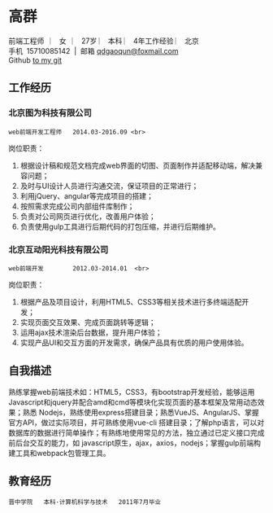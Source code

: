 # 高群
前端工程师   ︳  女   ︳ 27岁  ︳  本科  ︳ 4年工作经验  ︳ 北京  <br>
手机  15710085142  |  邮箱  qdgaoqun@foxmail.com<br>
Github [to my git](https://github.com/gaoqun0528/qdgaoqun)<br>
## 工作经历   
### 北京图为科技有限公司  	
	web前端开发工程师   2014.03-2016.09 <br>
岗位职责：
1. 根据设计稿和规范文档完成web界面的切图、页面制作并适配移动端，解决兼容问题；
2. 及时与UI设计人员进行沟通交流，保证项目的正常进行；
3. 利用jQuery、angular等完成项目的搭建；
4. 按照需求完成公司内部组件库制作；
5. 负责对公司网页进行优化，改善用户体验；
6. 负责使用gulp工具进行后期代码的打包压缩，并进行后期维护。

### 北京互动阳光科技有限公司 	
	web前端开发        2012.03-2014.01  <br>
岗位职责：
1. 根据产品及项目设计，利用HTML5、CSS3等相关技术进行多终端适配开发； 
2. 实现页面交互效果、完成页面跳转等逻辑；
3. 运用ajax技术渲染后台数据，提升用户体验；
4. 实现产品UI和交互方面的开发需求，确保产品具有优质的用户使用体验。

## 自我描述
  熟练掌握web前端技术如：HTML5，CSS3，有bootstrap开发经验，能够运用Javascript和jquery并配合amd和cmd等模块化实现页面的基本框架及常用动态效果；熟悉 Nodejs，熟练使用express搭建目录；熟悉VueJS、AngularJS、掌握官方API，做过实际项目，并可熟练使用vue-cli 搭建目录；了解php语言，可以对数据库的数据进行简单操作；有熟练地使用常见的方法，独立通过已定义接口完成前后台交互的能力，如 javascript原生，ajax，axios，nodejs；掌握gulp前端构建工具和webpack包管理工具。

## 教育经历
	晋中学院   本科·计算机科学与技术   2011年7月毕业
